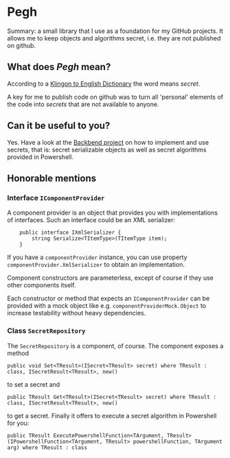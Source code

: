 # Pegh

Summary: a small library that I use as a foundation for my GitHub projects. It allows me to keep objects and algorithms secret, i.e. they are not published on github.

## What does *Pegh* mean?

According to a [Klingon to English Dictionary](http://www.movies-dictionary.org/Klingon-to-English-Dictionary/pegh) the word means *secret*.

A key for me to publish code on github was to turn all 'personal' elements of the code into *secrets* that are not available to anyone.

## Can it be useful to you?

Yes. Have a look at the [Backbend project](https://github.com/aspenlaub/Backbend/) on how to implement and use secrets, that is: secret serializable objects as well as secret algorithms provided in Powershell.

## Honorable mentions

### Interface ```IComponentProvider```

A component provider is an object that provides you with implementations of interfaces. Such an interface could be an XML serializer:

```
    public interface IXmlSerializer {
        string Serialize<TItemType>(TItemType item);
    }
```

If you have a ```componentProvider``` instance, you can use property ```componentProvider.XmlSerializer``` to obtain an implementation.

Component constructors are parameterless, except of course if they use other components itself.

Each constructor or method that expects an ```IComponentProvider``` can be provided with a mock object like e.g. ```componentProviderMock.Object``` to increase testability without heavy dependencies.

### Class ```SecretRepository```

The ```SecretRepository``` is a component, of course. The component exposes a method 

```
public void Set<TResult>(ISecret<TResult> secret) where TResult : class, ISecretResult<TResult>, new()
```
  
to set a secret and 

```
public TResult Get<TResult>(ISecret<TResult> secret) where TResult : class, ISecretResult<TResult>, new()
```

to get a secret. Finally it offers to execute a secret algorithm in Powershell for you:

```
public TResult ExecutePowershellFunction<TArgument, TResult>(IPowershellFunction<TArgument, TResult> powershellFunction, TArgument arg) where TResult : class
```
